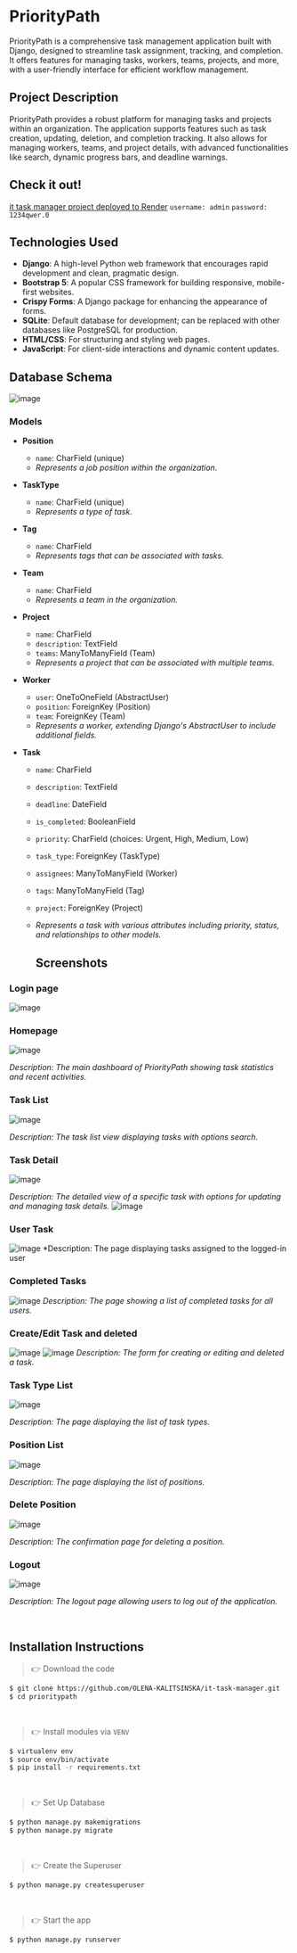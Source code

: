 
# PriorityPath

PriorityPath is a comprehensive task management application built with Django, designed to streamline task assignment, tracking, and completion. It offers features for managing tasks, workers, teams, projects, and more, with a user-friendly interface for efficient workflow management.

## Project Description

PriorityPath provides a robust platform for managing tasks and projects within an organization. The application supports features such as task creation, updating, deletion, and completion tracking. It also allows for managing workers, teams, and project details, with advanced functionalities like search, dynamic progress bars, and deadline warnings.

## Check it out!

[it task manager project deployed to Render](https://it-task-manager-qef9.onrender.com)
`username: admin`
`password: 1234qwer.0`

## Technologies Used

- **Django**: A high-level Python web framework that encourages rapid development and clean, pragmatic design.
- **Bootstrap 5**: A popular CSS framework for building responsive, mobile-first websites.
- **Crispy Forms**: A Django package for enhancing the appearance of forms.
- **SQLite**: Default database for development; can be replaced with other databases like PostgreSQL for production.
- **HTML/CSS**: For structuring and styling web pages.
- **JavaScript**: For client-side interactions and dynamic content updates.

## Database Schema
![image](https://github.com/user-attachments/assets/24c1b4c8-3f0e-43d3-bc0d-3f0aa73edf25)


### Models

- **Position**
  - `name`: CharField (unique)
  - *Represents a job position within the organization.*

- **TaskType**
  - `name`: CharField (unique)
  - *Represents a type of task.*

- **Tag**
  - `name`: CharField
  - *Represents tags that can be associated with tasks.*

- **Team**
  - `name`: CharField
  - *Represents a team in the organization.*

- **Project**
  - `name`: CharField
  - `description`: TextField
  - `teams`: ManyToManyField (Team)
  - *Represents a project that can be associated with multiple teams.*

- **Worker**
  - `user`: OneToOneField (AbstractUser)
  - `position`: ForeignKey (Position)
  - `team`: ForeignKey (Team)
  - *Represents a worker, extending Django's AbstractUser to include additional fields.*

- **Task**
  - `name`: CharField
  - `description`: TextField
  - `deadline`: DateField
  - `is_completed`: BooleanField
  - `priority`: CharField (choices: Urgent, High, Medium, Low)
  - `task_type`: ForeignKey (TaskType)
  - `assignees`: ManyToManyField (Worker)
  - `tags`: ManyToManyField (Tag)
  - `project`: ForeignKey (Project)
  - *Represents a task with various attributes including priority, status, and relationships to other models.*
 
    ## Screenshots
### Login page
![image](https://github.com/user-attachments/assets/7bd395c6-ff7a-4a1e-a028-949160caa1b4)

### Homepage
![image](https://github.com/user-attachments/assets/acf74c90-e676-4268-bfde-d17010e7ec26)

*Description: The main dashboard of PriorityPath showing task statistics and recent activities.*

### Task List
![image](https://github.com/user-attachments/assets/d491e23a-d314-47d1-a56c-617074178330)

*Description: The task list view displaying tasks with options search.*

### Task Detail
![image](https://github.com/user-attachments/assets/763adeb8-45ea-4105-8313-c604a62d5d39)

*Description: The detailed view of a specific task with options for updating and managing task details.*
![image](https://github.com/user-attachments/assets/a6d018fe-159c-44d3-a26a-16cee0eb9e0f)

### User Task
![image](https://github.com/user-attachments/assets/86e17a1d-ef7a-426b-a525-b6ec1bc512fd)
*Description: The page displaying tasks assigned to the logged-in user

### Completed Tasks
![image](https://github.com/user-attachments/assets/f82eaba3-cce7-42d6-90c1-c6054071e3f8)
*Description: The page showing a list of completed tasks for all users.*

### Create/Edit Task and deleted
![image](https://github.com/user-attachments/assets/61d6f8c4-31c0-4aaf-9798-0ea78c4a445d)
![image](https://github.com/user-attachments/assets/adb382e4-3e6d-47c1-8ba5-02bb4d645a3a)
*Description: The form for creating or editing and deleted a task.*

### Task Type List
![image](https://github.com/user-attachments/assets/b24e78cf-b913-46a2-89e7-9c7b7c946842)

*Description: The page displaying the list of task types.*

### Position List
![image](https://github.com/user-attachments/assets/84bf51fa-d46b-4e7e-871f-4842a95e9d0f)

*Description: The page displaying the list of positions.*

### Delete Position
![image](https://github.com/user-attachments/assets/928e0c3f-7554-4858-8a12-71845731724b)

*Description: The confirmation page for deleting a position.*

### Logout
![image](https://github.com/user-attachments/assets/73de101c-e4ab-4675-a02e-aef187fbf9c7)

*Description: The logout page allowing users to log out of the application.*

<br />

## Installation Instructions

> 👉 Download the code  

```bash
$ git clone https://github.com/OLENA-KALITSINSKA/it-task-manager.git
$ cd prioritypath
```

<br />

> 👉 Install modules via `VENV`  

```bash
$ virtualenv env
$ source env/bin/activate
$ pip install -r requirements.txt
```

<br />

> 👉 Set Up Database

```bash
$ python manage.py makemigrations
$ python manage.py migrate
```

<br />

> 👉 Create the Superuser

```bash
$ python manage.py createsuperuser
```

<br />

> 👉 Start the app

```bash
$ python manage.py runserver
```
